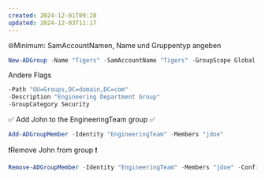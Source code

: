 ```yaml
---
created: 2024-12-01T09:28
updated: 2024-12-03T11:17
---
```


🌐Minimum: SamAccountNamen, Name und Gruppentyp angeben

```powershell
New-ADGroup -Name "Tigers" -SamAccountName "Tigers" -GroupScope Global
```

Andere Flags
```powershell
-Path "OU=Groups,DC=domain,DC=com" 
-Description "Engineering Department Group"
-GroupCategory Security
```

✅ Add John to the EngineeringTeam group ✅

```powershell
Add-ADGroupMember -Identity "EngineeringTeam" -Members "jdoe"
```

❗Remove John from group ❗

```powershell
Remove-ADGroupMember -Identity "EngineeringTeam" -Members "jdoe" -Confirm:$false
```